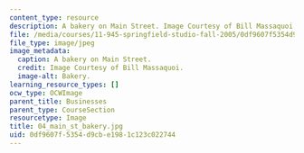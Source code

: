 ```yaml
---
content_type: resource
description: A bakery on Main Street. Image Courtesy of Bill Massaquoi.
file: /media/courses/11-945-springfield-studio-fall-2005/0df9607f5354d9cbe1981c123c022744_04_main_st_bakery.jpg
file_type: image/jpeg
image_metadata:
  caption: A bakery on Main Street.
  credit: Image Courtesy of Bill Massaquoi.
  image-alt: Bakery.
learning_resource_types: []
ocw_type: OCWImage
parent_title: Businesses
parent_type: CourseSection
resourcetype: Image
title: 04_main_st_bakery.jpg
uid: 0df9607f-5354-d9cb-e198-1c123c022744
---
```

